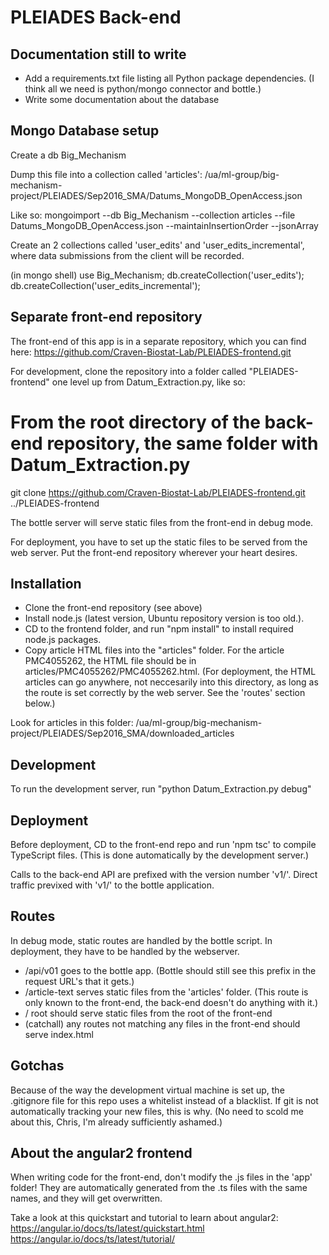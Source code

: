 PLEIADES Back-end
================================

Documentation still to write
------------------------
- Add a requirements.txt file listing all Python package dependencies.  (I think all we need is python/mongo connector and bottle.)
- Write some documentation about the database


Mongo Database setup
----------------------
Create a db Big_Mechanism

Dump this file into a collection called 'articles':
/ua/ml-group/big-mechanism-project/PLEIADES/Sep2016_SMA/Datums_MongoDB_OpenAccess.json

Like so:
mongoimport --db Big_Mechanism --collection articles --file Datums_MongoDB_OpenAccess.json --maintainInsertionOrder --jsonArray


Create an 2 collections called 'user_edits' and 'user_edits_incremental', where data submissions from the client will be recorded.

(in mongo shell)
use Big_Mechanism;
db.createCollection('user_edits');
db.createCollection('user_edits_incremental');



Separate front-end repository
-------------------------------
The front-end of this app is in a separate repository, which you can find here:
https://github.com/Craven-Biostat-Lab/PLEIADES-frontend.git

For development, clone the repository into a folder called "PLEIADES-frontend" one level up from Datum_Extraction.py, like so:
# From the root directory of the back-end repository, the same folder with Datum_Extraction.py
git clone https://github.com/Craven-Biostat-Lab/PLEIADES-frontend.git ../PLEIADES-frontend

The bottle server will serve static files from the front-end in debug mode.  

For deployment, you have to set up the static files to be served from the web server.  Put the front-end repository wherever your heart desires.



Installation
-------------------
- Clone the front-end repository (see above)
- Install node.js (latest version, Ubuntu repository version is too old.).
- CD to the frontend folder, and run "npm install" to install required node.js packages.
- Copy article HTML files into the "articles" folder.  For the article PMC4055262, the HTML file should be in articles/PMC4055262/PMC4055262.html.  (For deployment, the HTML articles can go anywhere, not neccesarily into this directory, as long as the route is set correctly by the web server.  See the 'routes' section below.)

Look for articles in this folder:
/ua/ml-group/big-mechanism-project/PLEIADES/Sep2016_SMA/downloaded_articles




Development
-----------------
To run the development server, run "python Datum_Extraction.py debug"



Deployment
----------------
Before deployment, CD to the front-end repo and run 'npm tsc' to compile TypeScript files.  (This is done automatically by the development server.)

Calls to the back-end API are prefixed with the version number 'v1/'.  Direct traffic previxed with 'v1/' to the bottle application.



Routes
----------------
In debug mode, static routes are handled by the bottle script.  In deployment, they have to be handled by the webserver.  

- /api/v01     goes to the bottle app.  (Bottle should still see this prefix in the request URL's that it gets.)
- /article-text    serves static files from the 'articles' folder.  (This route is only known to the front-end, the back-end doesn't do anything with it.)
- /    root should serve static files from the root of the front-end
- (catchall) any routes not matching any files in the front-end should serve index.html



Gotchas
-----------
Because of the way the development virtual machine is set up, the .gitignore file for this repo uses a whitelist instead of a blacklist.  If git is not automatically tracking your new files, this is why.  (No need to scold me about this, Chris, I'm already sufficiently ashamed.)




About the angular2 frontend
---------------------------
When writing code for the front-end, don't modify the .js files in the 'app' folder!  They are automatically generated from the .ts files with the same names, and they will get overwritten.

Take a look at this quickstart and tutorial to learn about angular2:
https://angular.io/docs/ts/latest/quickstart.html
https://angular.io/docs/ts/latest/tutorial/
